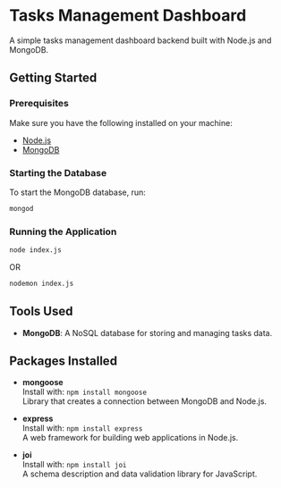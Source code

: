 # Tasks Management Dashboard

A simple tasks management dashboard backend built with Node.js and MongoDB.

## Getting Started

### Prerequisites

Make sure you have the following installed on your machine:

- [Node.js](https://nodejs.org/)
- [MongoDB](https://www.mongodb.com/)

### Starting the Database

To start the MongoDB database, run:

```bash
mongod
```

### Running the Application

```bash
node index.js 
```
OR 

```bash
nodemon index.js
```

## Tools Used

- **MongoDB**: A NoSQL database for storing and managing tasks data.

## Packages Installed

- **mongoose**  
  Install with: `npm install mongoose`  
  Library that creates a connection between MongoDB and Node.js.

- **express**  
  Install with: `npm install express`  
  A web framework for building web applications in Node.js.

- **joi**  
  Install with: `npm install joi`  
  A schema description and data validation library for JavaScript.


